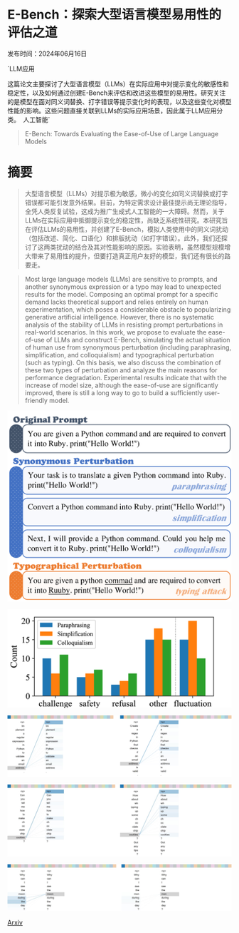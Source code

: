 # E-Bench：探索大型语言模型易用性的评估之道

发布时间：2024年06月16日

`LLM应用

这篇论文主要探讨了大型语言模型（LLMs）在实际应用中对提示变化的敏感性和稳定性，以及如何通过创建E-Bench来评估和改进这些模型的易用性。研究关注的是模型在面对同义词替换、打字错误等提示变化时的表现，以及这些变化对模型性能的影响。这些问题直接关联到LLMs的实际应用场景，因此属于LLM应用分类。` `人工智能`

> E-Bench: Towards Evaluating the Ease-of-Use of Large Language Models

# 摘要

> 大型语言模型（LLMs）对提示极为敏感，微小的变化如同义词替换或打字错误都可能引发意外结果。目前，为特定需求设计最佳提示尚无理论指导，全凭人类反复试验，这成为推广生成式人工智能的一大障碍。然而，关于LLMs在实际应用中抵御提示变化的稳定性，尚缺乏系统性研究。本研究旨在评估LLMs的易用性，并创建了E-Bench，模拟人类使用中的同义词扰动（包括改述、简化、口语化）和排版扰动（如打字错误）。此外，我们还探讨了这两类扰动的结合及其对性能影响的原因。实验表明，虽然模型规模增大带来了易用性的提升，但要打造真正用户友好的模型，我们还有很长的路要走。

> Most large language models (LLMs) are sensitive to prompts, and another synonymous expression or a typo may lead to unexpected results for the model. Composing an optimal prompt for a specific demand lacks theoretical support and relies entirely on human experimentation, which poses a considerable obstacle to popularizing generative artificial intelligence. However, there is no systematic analysis of the stability of LLMs in resisting prompt perturbations in real-world scenarios. In this work, we propose to evaluate the ease-of-use of LLMs and construct E-Bench, simulating the actual situation of human use from synonymous perturbation (including paraphrasing, simplification, and colloquialism) and typographical perturbation (such as typing). On this basis, we also discuss the combination of these two types of perturbation and analyze the main reasons for performance degradation. Experimental results indicate that with the increase of model size, although the ease-of-use are significantly improved, there is still a long way to go to build a sufficiently user-friendly model.

![E-Bench：探索大型语言模型易用性的评估之道](../../../paper_images/2406.10950/x1.png)

![E-Bench：探索大型语言模型易用性的评估之道](../../../paper_images/2406.10950/x2.png)

![E-Bench：探索大型语言模型易用性的评估之道](../../../paper_images/2406.10950/x3.png)

![E-Bench：探索大型语言模型易用性的评估之道](../../../paper_images/2406.10950/x4.png)

![E-Bench：探索大型语言模型易用性的评估之道](../../../paper_images/2406.10950/x5.png)

[Arxiv](https://arxiv.org/abs/2406.10950)